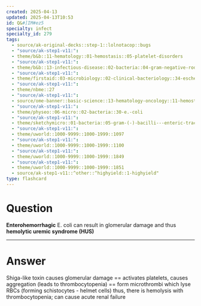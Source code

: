 ```yaml
---
created: 2025-04-13
updated: 2025-04-13T10:53
id: Q&#]IM#ez5
specialty: infect
specialty_id: 279
tags:
  - source/ak-original-decks::step-1::lolnotacop::bugs
  - "source/ak-step1-v11:": 
  - theme/b&b::11-hematology::01-hemostasis::05-platelet-disorders
  - "source/ak-step1-v11:": 
  - theme/b&b::13-infectious-disease::02-bacteria::04-gram-negative-rods
  - "source/ak-step1-v11:": 
  - theme/firstaid::03-microbiology::02-clinical-bacteriology::34-escherichia-coli
  - "source/ak-step1-v11:": 
  - theme/nbme::27
  - "source/ak-step1-v11:": 
  - source/ome-banner::basic-science::13-hematology-oncology::11-hemostasis
  - "source/ak-step1-v11:": 
  - theme/physeo::06-micro::02-bacteria::30-e.-coli
  - "source/ak-step1-v11:": 
  - theme/sketchymicro::01-bacteria::05-gram-(-)-bacilli---enteric-tract::05-escherichia-coli-(etec,-ehec)
  - "source/ak-step1-v11:": 
  - theme/uworld::1000-9999::1000-1999::1097
  - "source/ak-step1-v11:": 
  - theme/uworld::1000-9999::1000-1999::1100
  - "source/ak-step1-v11:": 
  - theme/uworld::1000-9999::1000-1999::1849
  - "source/ak-step1-v11:": 
  - theme/uworld::1000-9999::1000-1999::1851
  - source/ak-step1-v11::^other::^highyield::1-highyield"
type: flashcard
---
```


# Question
**Enterohemorrhagic** E. coli can result in glomerular damage and thus **hemolytic uremic syndrome (HUS)**

---

# Answer
Shiga-like toxin causes glomerular damage == activates platelets, causes aggregation (leads to thrombocytopenia) == form microthrombi which lyse RBCs (forming schistocytes - helmet cells)   thus, there is hemolysis with thrombocytopenia; can cause acute renal failure